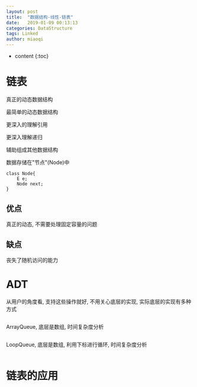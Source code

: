 ```yaml
---
layout: post
title:  "数据结构-线性-链表"
date:   2019-01-09 00:13:13
categories: DataStructure
tags: Linked
author: miaoqi
---
```


* content
{:toc}
# 链表

真正的动态数据结构

最简单的动态数据结构

更深入的理解引用

更深入理解递归

辅助组成其他数据结构

数据存储在"节点"(Node)中

```
class Node{
    E e;
    Node next;
}
```

## 优点

真正的动态, 不需要处理固定容量的问题

## 缺点

丧失了随机访问的能力

# ADT

从用户的角度看, 支持这些操作就好, 不用关心底层的实现, 实际底层的实现有多种方式

```

```

ArrayQueue, 底层是数组, 时间复杂度分析

```

```

LoopQueue, 底层是数组, 利用下标进行循环, 时间复杂度分析

```

```



# 链表的应用







